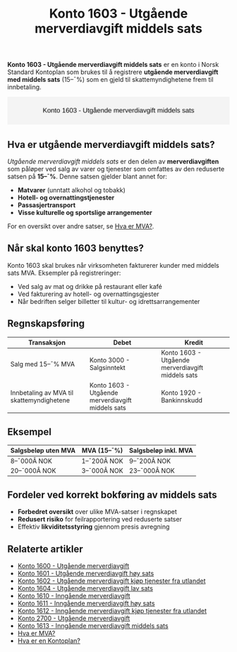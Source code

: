 ﻿---
title: "Konto 1603 - Utgående merverdiavgift middels sats"
seoTitle: "1603-utgaende-merverdiavgift-middels-sats"
description: '**Konto 1603 - Utgående merverdiavgift middels sats** er en konto i Norsk Standard Kontoplan som brukes til å registrere **utgående merverdiavgift med middel...'
---

**Konto 1603 - Utgående merverdiavgift middels sats** er en konto i Norsk Standard Kontoplan som brukes til å registrere **utgående merverdiavgift med middels sats** (15–¯%) som en gjeld til skattemyndighetene frem til innbetaling.

![Illustrasjon av konto 1603 utgående merverdiavgift middels sats](1603-utgaende-merverdiavgift-middels-sats-image.svg)

## Hva er utgående merverdiavgift middels sats?

*Utgående merverdiavgift middels sats* er den delen av **merverdiavgiften** som påløper ved salg av varer og tjenester som omfattes av den reduserte satsen på **15–¯%**. Denne satsen gjelder blant annet for:

* **Matvarer** (unntatt alkohol og tobakk)
* **Hotell- og overnattingstjenester**
* **Passasjertransport**
* **Visse kulturelle og sportslige arrangementer**

For en oversikt over andre satser, se [Hva er MVA?](/blogs/regnskap/hva-er-moms-mva "Hva er MVA? MVA-regnskapsføring og merverdiavgift").

## Når skal konto 1603 benyttes?

Konto 1603 skal brukes når virksomheten fakturerer kunder med middels sats MVA. Eksempler på registreringer:

* Ved salg av mat og drikke på restaurant eller kafé
* Ved fakturering av hotell- og overnattingsgjester
* Når bedriften selger billetter til kultur- og idrettsarrangementer

## Regnskapsføring

| Transaksjon                                    | Debet                                   | Kredit                                           |
|------------------------------------------------|-----------------------------------------|--------------------------------------------------|
| Salg med 15–¯% MVA                              | Konto 3000 - Salgsinntekt               | Konto 1603 - Utgående merverdiavgift middels sats |
| Innbetaling av MVA til skattemyndighetene      | Konto 1603 - Utgående merverdiavgift middels sats | Konto 1920 - Bankinnskudd                        |

## Eksempel

| Salgsbeløp uten MVA | MVA (15–¯%)  | Salgsbeløp inkl. MVA |
|---------------------|-------------|----------------------|
| 8–¯000Â NOK           | 1–¯200Â NOK   | 9–¯200Â NOK            |
| 20–¯000Â NOK          | 3–¯000Â NOK   | 23–¯000Â NOK           |

## Fordeler ved korrekt bokføring av middels sats

* **Forbedret oversikt** over ulike MVA-satser i regnskapet
* **Redusert risiko** for feilrapportering ved reduserte satser
* Effektiv **likviditetsstyring** gjennom presis avregning

## Relaterte artikler

* [Konto 1600 - Utgående merverdiavgift](/blogs/kontoplan/1600-utgaende-merverdiavgift "Konto 1600 - Utgående merverdiavgift")
* [Konto 1601 - Utgående merverdiavgift høy sats](/blogs/kontoplan/1601-utgaende-merverdiavgift-hoy-sats "Konto 1601 - Utgående merverdiavgift høy sats")
* [Konto 1602 - Utgående merverdiavgift kjøp tjenester fra utlandet](/blogs/kontoplan/1602-utgaende-merverdiavgift-kjop-tjen-fra-utlandet "Konto 1602 - Utgående merverdiavgift kjøp tjenester fra utlandet")
* [Konto 1604 - Utgående merverdiavgift lav sats](/blogs/kontoplan/1604-utgaende-merverdiavgift-lav-sats "Konto 1604 - Utgående merverdiavgift lav sats")
* [Konto 1610 - Inngående merverdiavgift](/blogs/kontoplan/1610-inngaaende-merverdiavgift "Konto 1610 - Inngående merverdiavgift")
* [Konto 1611 - Inngående merverdiavgift høy sats](/blogs/kontoplan/1611-inngaaende-merverdiavgift-hoy-sats "Konto 1611 - Inngående merverdiavgift høy sats")
* [Konto 1612 - Inngående merverdiavgift kjøp tjenester fra utlandet](/blogs/kontoplan/1612-inngaaende-merverdiavgift-kjop-tjen-fra-utlandet "Konto 1612 - Inngående merverdiavgift kjøp tjenester fra utlandet")
* [Konto 2700 - Utgående merverdiavgift](/blogs/kontoplan/2700-utgaende-merverdiavgift "Konto 2700 - Utgående merverdiavgift")
* [Konto 1613 - Inngående merverdiavgift middels sats](/blogs/kontoplan/1613-inngaaende-merverdiavgift-middels-sats "Konto 1613 - Inngående merverdiavgift middels sats")
* [Hva er MVA?](/blogs/regnskap/hva-er-moms-mva "Hva er MVA? MVA-regnskapsføring og merverdiavgift")
* [Hva er en Kontoplan?](/blogs/regnskap/hva-er-kontoplan "Hva er en Kontoplan? Komplett Guide til Kontoplaner i Norsk Regnskap")






